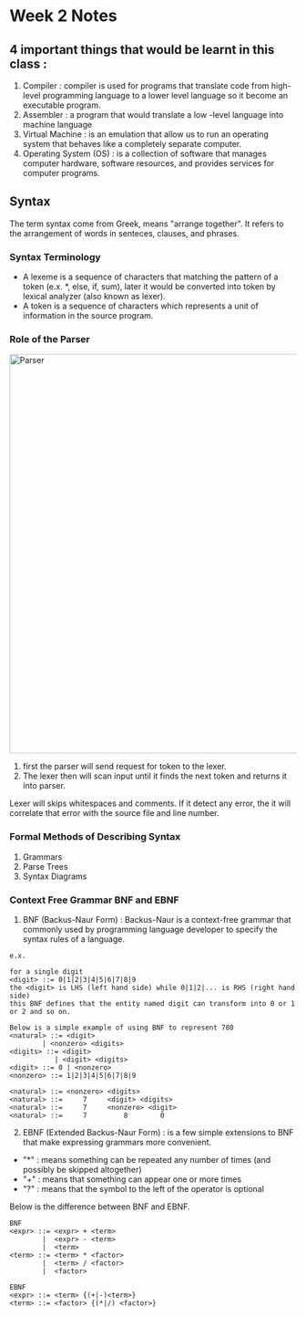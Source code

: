 # Week 2 Notes
## 4 important things that would be learnt in this class :
1. Compiler : compiler is used for programs that translate code from high-level programming language to a lower level language so it become an executable program.
2. Assembler : a program that would translate a low -level language into machine language
3. Virtual Machine : is an emulation that allow us to run an operating system that behaves like a completely separate computer.
4. Operating System (OS) : is a collection of software that manages computer hardware, software resources, and provides services for computer programs.

## Syntax
The term syntax come from Greek, means "arrange together". It refers to the arrangement of words in senteces, clauses, and phrases.

### Syntax Terminology
* A lexeme is a sequence of characters that matching the pattern of a token (e.x. *, else, if, sum), later it would be converted into token by lexical analyzer (also known as lexer).
* A token is a sequence of characters which represents a unit of information in the source program.

### Role of the Parser
<image src="Parser.png" width="700" title="Parser" alt="Parser">

1. first the parser will send request for token to the lexer.
2. The lexer then will scan input until it finds the next token and returns it into parser.

Lexer will skips whitespaces and comments. If it detect any error, the it will correlate that error with the source file and line number.

### Formal Methods of Describing Syntax

1. Grammars
2. Parse Trees
3. Syntax Diagrams

### Context Free Grammar BNF and EBNF
1. BNF (Backus-Naur Form) : Backus-Naur is a context-free grammar that commonly used by programming language developer to specify the syntax rules of a language.
```
e.x.

for a single digit
<digit> ::= 0|1|2|3|4|5|6|7|8|9
the <digit> is LHS (left hand side) while 0|1|2|... is RHS (right hand side)
this BNF defines that the entity named digit can transform into 0 or 1 or 2 and so on.

Below is a simple example of using BNF to represent 780
<natural> ::= <digit>
        | <nonzero> <digits>
<digits> ::= <digit>
           | <digit> <digits>
<digit> ::= 0 | <nonzero>
<nonzero> ::= 1|2|3|4|5|6|7|8|9

<natural> ::= <nonzero> <digits>
<natural> ::=     7     <digit> <digits>
<natural> ::=     7     <nonzero> <digit>
<natural> ::=     7         8        0
```
2. EBNF (Extended Backus-Naur Form) : is a few simple extensions to BNF that make expressing grammars more convenient. 
* "*" : means something can be repeated any number of times (and possibly be skipped altogether)
* "+" : means that something can appear one or more times
* "?" : means that the symbol to the left of the operator is optional

Below is the difference between BNF and EBNF.
```
BNF
<expr> ::= <expr> + <term>
        |  <expr> - <term>
        |  <term>
<term> ::= <term> * <factor>
        |  <term> / <factor>
        |  <factor>

EBNF
<expr> ::= <term> {(+|-)<term>}
<term> ::= <factor> {(*|/) <factor>}
```
